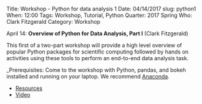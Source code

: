 Title: Workshop - Python for data analysis 1
Date: 04/14/2017
slug: python1
When: 12:00 
Tags: Workshop, Tutorial, Python
Quarter: 2017 Spring
Who: Clark Fitzgerald
Category: Workshop

April 14: __Overview of Python for Data Analysis, Part I__ (Clark Fitzgerald)

This first of a two-part workshop will provide a high level overview of
popular Python packages for scientific computing followed by hands on
activities using these tools to perform an end-to-end data analysis task.

_Prerequisites: Come to the workshop with Python, pandas, and bokeh
  installed and running on your laptop. We recommend [Anaconda](https://www.continuum.io/downloads).

+ [Resources](https://github.com/clarkfitzg/python_april_2017)
+ [Video](https://www.youtube.com/edit?o=U&video_id=sxcUKfZSbb4)

